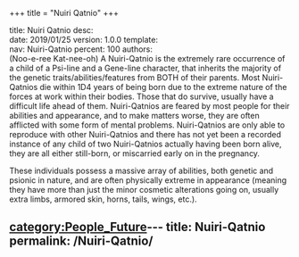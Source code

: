 +++
title = "Nuiri Qatnio"
+++

title:		Nuiri Qatnio
desc:		
date:		2019/01/25
version:	1.0.0
template:	
nav:		Nuiri-Qatnio
percent:	100
authors:	
(Noo-e-ree Kat-nee-oh) A Nuiri-Qatnio is the extremely rare occurrence
of a child of a Psi-line and a Gene-line character, that inherits the
majority of the genetic traits/abilities/features from BOTH of their
parents. Most Nuiri-Qatnios die within 1D4 years of being born due to
the extreme nature of the forces at work within their bodies. Those that
do survive, usually have a difficult life ahead of them. Nuiri-Qatnios
are feared by most people for their abilities and appearance, and to
make matters worse, they are often afflicted with some form of mental
problems. Nuiri-Qatnios are only able to reproduce with other
Nuiri-Qatnios and there has not yet been a recorded instance of any
child of two Nuiri-Qatnios actually having been born alive, they are all
either still-born, or miscarried early on in the pregnancy.

These individuals possess a massive array of abilities, both genetic and
psionic in nature, and are often physically extreme in appearance
(meaning they have more than just the minor cosmetic alterations going
on, usually extra limbs, armored skin, horns, tails, wings, etc.).

[category:People_Future](category:People_Future "wikilink")---
title: Nuiri-Qatnio
permalink: /Nuiri-Qatnio/
---

